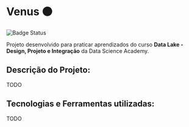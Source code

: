 # Venus 🟠
![Badge Status](https://img.shields.io/badge/Status-Refinement-blue)

Projeto desenvolvido para praticar aprendizados do curso **Data Lake - Design, Projeto e Integração** da Data Science Academy.

## Descrição do Projeto:
TODO

## Tecnologias e Ferramentas utilizadas:

TODO
